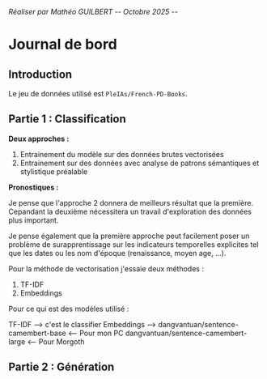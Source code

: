 *Réaliser par Mathéo GUILBERT*
*-- Octobre 2025 --*

# Journal de bord

## Introduction

Le jeu de données utilisé est `PleIAs/French-PD-Books`.

## Partie 1 : Classification

**Deux approches :**

1. Entrainement du modèle sur des données brutes vectorisées
2. Entrainement sur des données avec analyse de patrons sémantiques et stylistique préalable

**Pronostiques :**

Je pense que l'approche 2 donnera de meilleurs résultat que la première. Cepandant la deuxième nécessitera un travail d'exploration des données plus important.

Je pense également que la première approche peut facilement poser un problème de surapprentissage sur les indicateurs temporelles explicites tel que les dates ou les nom d'époque (renaissance, moyen age, ...).

Pour la méthode de vectorisation j'essaie deux méthodes :

1. TF-IDF
2. Embeddings

Pour ce qui est des modèles utilisé :

TF-IDF --> c'est le classifier
Embeddings -->  dangvantuan/sentence-camembert-base <-- Pour mon PC
                dangvantuan/sentence-camembert-large <-- Pour Morgoth

## Partie 2 : Génération